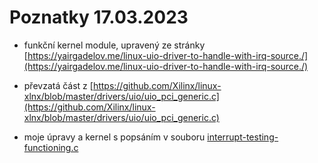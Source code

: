 # Poznatky 17.03.2023

- funkční kernel module, upravený ze stránky [https://yairgadelov.me/linux-uio-driver-to-handle-with-irq-source./](https://yairgadelov.me/linux-uio-driver-to-handle-with-irq-source./)

- převzatá část z [https://github.com/Xilinx/linux-xlnx/blob/master/drivers/uio/uio_pci_generic.c](https://github.com/Xilinx/linux-xlnx/blob/master/drivers/uio/uio_pci_generic.c)

- moje úpravy a kernel s popsáním v souboru [interrupt-testing-functioning.c](./code/20230317/interrupt-testing-functioning.c)
